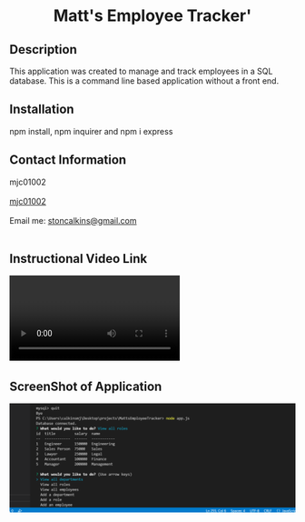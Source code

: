 
<h1 align="center">Matt's Employee Tracker'</h1>
  

## Description
This application was created to manage and track employees in a SQL database. This is a command line based application without a front end. 

## Installation
npm install, npm inquirer and npm i express

## Contact Information
mjc01002<br />
<br />
[mjc01002](https://github.com/mjc01002)<br />
<br />
Email me: stoncalkins@gmail.com<br /><br />

## Instructional Video Link
![video of website](https://github.com/mjc01002/MattsEmployeeTracker/blob/main/assets/walkthrough.webm)

## ScreenShot of Application
![Image of Website](https://github.com/mjc01002/MattsEmployeeTracker/blob/main/assets/screenshot.PNG?raw=true)
